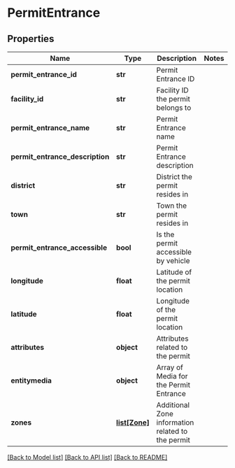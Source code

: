 # PermitEntrance

## Properties
Name | Type | Description | Notes
------------ | ------------- | ------------- | -------------
**permit_entrance_id** | **str** | Permit Entrance ID | 
**facility_id** | **str** | Facility ID the permit belongs to | 
**permit_entrance_name** | **str** | Permit Entrance name | 
**permit_entrance_description** | **str** | Permit Entrance description | 
**district** | **str** | District the permit resides in | 
**town** | **str** | Town the permit resides in | 
**permit_entrance_accessible** | **bool** | Is the permit accessible by vehicle | 
**longitude** | **float** | Latitude of the permit location | 
**latitude** | **float** | Longitude of the permit location | 
**attributes** | **object** | Attributes related to the permit | 
**entitymedia** | **object** | Array of Media for the Permit Entrance | 
**zones** | [**list[Zone]**](Zone.md) | Additional Zone information related to the permit | 

[[Back to Model list]](../README.md#documentation-for-models) [[Back to API list]](../README.md#documentation-for-api-endpoints) [[Back to README]](../README.md)

